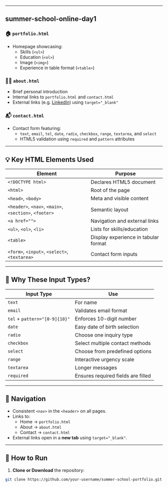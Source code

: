 
---

## summer-school-online-day1

### 🏠 `portfolio.html`
- Homepage showcasing:
  - Skills (`<ul>`)
  - Education (`<ol>`)
  - Image (`<img>`)
  - Experience in table format (`<table>`)

### 🙋‍♂️ `about.html`
- Brief personal introduction
- Internal links to `portfolio.html` and `contact.html`
- External links (e.g. [LinkedIn](https://www.linkedin.com)) using `target="_blank"`

### 📬 `contact.html`
- Contact form featuring:
  - `text`, `email`, `tel`, `date`, `radio`, `checkbox`, `range`, `textarea`, and `select`
  - HTML5 validation using `required` and `pattern` attributes

---

## 💡 Key HTML Elements Used

| Element | Purpose |
|--------|---------|
| `<!DOCTYPE html>` | Declares HTML5 document |
| `<html>` | Root of the page |
| `<head>`, `<body>` | Meta and visible content |
| `<header>`, `<nav>`, `<main>`, `<section>`, `<footer>` | Semantic layout |
| `<a href="">` | Navigation and external links |
| `<ul>`, `<ol>`, `<li>` | Lists for skills/education |
| `<table>` | Display experience in tabular format |
| `<form>`, `<input>`, `<select>`, `<textarea>` | Contact form inputs |

---

## 🧾 Why These Input Types?

| Input Type | Use |
|------------|-----|
| `text` | For name |
| `email` | Validates email format |
| `tel` + `pattern="[0-9]{10}"` | Enforces 10-digit number |
| `date` | Easy date of birth selection |
| `radio` | Choose one inquiry type |
| `checkbox` | Select multiple contact methods |
| `select` | Choose from predefined options |
| `range` | Interactive urgency scale |
| `textarea` | Longer messages |
| `required` | Ensures required fields are filled |

---

## 🔗 Navigation

- Consistent `<nav>` in the `<header>` on all pages.
- Links to:
  - Home → `portfolio.html`
  - About → `about.html`
  - Contact → `contact.html`
- External links open in a **new tab** using `target="_blank"`.

---

## 🚀 How to Run

1. **Clone or Download** the repository:
```bash
git clone https://github.com/your-username/summer-school-portfolio.git
